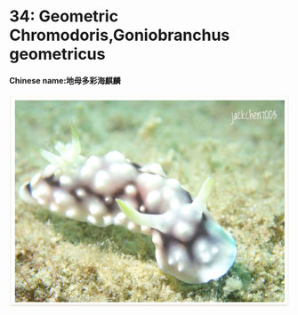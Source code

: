 # 34: Geometric Chromodoris,Goniobranchus geometricus

#### Chinese name:地母多彩海麒麟

![](../../.gitbook/assets/geometric-chromodoris.jpg)

